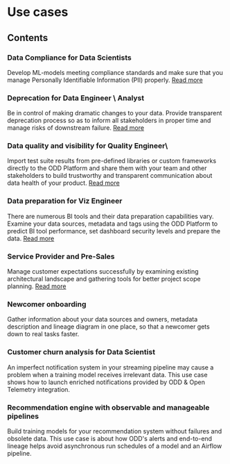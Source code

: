 # Use cases
## Contents
### Data Compliance for Data Scientists
Develop ML-models meeting compliance standards and make sure that you manage Personally Identifiable Information (PII) properly. [Read more](dc_data_compliance.md)
### Deprecation for Data Engineer \ Analyst 
Be in control of making dramatic changes to your data. Provide transparent deprecation process so as to inform all stakeholders in proper time and manage risks of downstream failure. [Read more](de_deprecation.md)
### Data quality and visibility for Quality Engineer\ 
Import test suite results from pre-defined libraries or custom frameworks directly to the ODD Platform and share them with your team and other stakeholders to build trustworthy and transparent communication about data health of your product. [Read more](dq_visibility.md)
### Data preparation for Viz Engineer
There are numerous BI tools and their data preparation capabilities vary. Examine your data sources, metadata and tags using the ODD Platform to predict BI tool performance, set dashboard security levels and prepare the data. [Read more](viz_preparation.md)
### Service Provider and Pre-Sales
Manage customer expectations successfully by examining existing architectural landscape and gathering tools for better project scope planning. [Read more](service_presales.md)
### Newcomer onboarding 
Gather information about your data sources and owners, metadata description and lineage diagram in one place, so that a newcomer gets down to real tasks faster. 
### Customer churn analysis for Data Scientist
An imperfect notification system in your streaming pipeline may cause a problem when a training model receives irrelevant data. This use case shows how to launch enriched notifications provided by ODD & Open Telemetry integration.  
### Recommendation engine with observable and manageable pipelines
Build training models for your recommendation system without failures and obsolete data. This use case is about how ODD's alerts and end-to-end lineage helps avoid asynchronous run schedules of a model and an Airflow pipeline. 